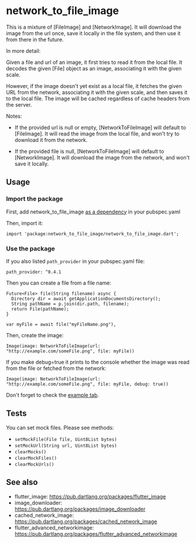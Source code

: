 # network_to_file_image

This is a mixture of [FileImage] and [NetworkImage].
It will download the image from the url once, save it locally in the file system,
and then use it from there in the future.

In more detail:
 
Given a file and url of an image, it first tries to read it from the local file.
It decodes the given [File] object as an image, associating it with the given scale.

However, if the image doesn't yet exist as a local file, it fetches the given URL
from the network, associating it with the given scale, and then saves it to the local file.
The image will be cached regardless of cache headers from the server.

Notes:

 - If the provided url is null or empty, [NetworkToFileImage] will default
 to [FileImage]. It will read the image from the local file, and won't try to
 download it from the network.

 - If the provided file is null, [NetworkToFileImage] will default
 to [NetworkImage]. It will download the image from the network, and won't
 save it locally.

## Usage

### Import the package

First, add network_to_file_image [as a dependency](https://pub.dartlang.org/packages/network_to_file_image#-installing-tab-) in your pubspec.yaml

Then, import it:

    import 'package:network_to_file_image/network_to_file_image.dart';

### Use the package

If you also listed `path_provider` in your pubspec.yaml file:

    path_provider: ^0.4.1

Then you can create a file from a file name:

    Future<File> file(String filename) async {
      Directory dir = await getApplicationDocumentsDirectory();
      String pathName = p.join(dir.path, filename);
      return File(pathName);
    }
    
    var myFile = await file("myFileName.png"),

Then, create the image:

    Image(image: NetworkToFileImage(url: "http://example.com/someFile.png", file: myFile))

If you make debug=true it prints to the console whether the image was read from 
the file or fetched from the network:

    Image(image: NetworkToFileImage(url: "http://example.com/someFile.png", file: myFile, debug: true))    

Don't forget to check the [example tab](https://pub.dartlang.org/packages/network_to_file_image#-example-tab-).

## Tests

You can set mock files. Please see methods:

* `setMockFile(File file, Uint8List bytes)`
* `setMockUrl(String url, Uint8List bytes)`
* `clearMocks()`
* `clearMockFiles()`
* `clearMockUrls()`


## See also

  * flutter_image: https://pub.dartlang.org/packages/flutter_image
  * image_downloader: https://pub.dartlang.org/packages/image_downloader
  * cached_network_image: https://pub.dartlang.org/packages/cached_network_image
  * flutter_advanced_networkimage: https://pub.dartlang.org/packages/flutter_advanced_networkimage
